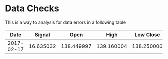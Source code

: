 # Data Checks

This is a way to analysis for data errors in a following table

|Date	      | Signal	  | Open	      | High	      | Low	Close	  | Adj Close   | 
| --------- |:---------:|:---------:  |:---------:  |:---------:  |:---------:  |
|2017-02-17	| 16.635032	| 138.449997	| 139.160004	| 138.250000	| 139.110001	| 132.366592| 
